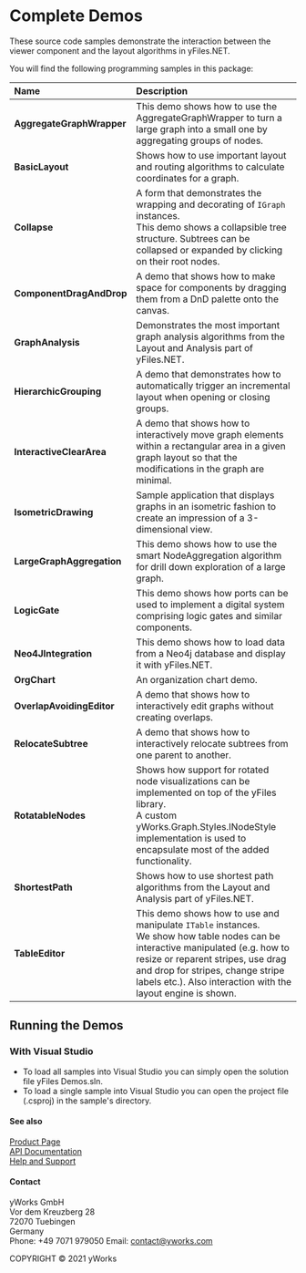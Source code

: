 
# Complete Demos
These source code samples demonstrate the interaction between the viewer component and the layout algorithms in yFiles.NET. 

You will find the following programming samples in this package: 


| Name | Description |
|:---|:---|
|**AggregateGraphWrapper** | This demo shows how to use the AggregateGraphWrapper to turn a large graph into a small one by aggregating groups of nodes. |
|**BasicLayout** | Shows how to use important layout and routing algorithms to calculate coordinates for a graph. |
|**Collapse** | A form that demonstrates the wrapping and decorating of `IGraph` instances. <br /> This demo shows a collapsible tree structure. Subtrees can be collapsed or expanded by clicking on their root nodes. |
|**ComponentDragAndDrop** | A demo that shows how to make space for components by dragging them from a DnD palette onto the canvas. |
|**GraphAnalysis** | Demonstrates the most important graph analysis algorithms from the Layout and Analysis part of yFiles.NET. |
|**HierarchicGrouping** | A demo that demonstrates how to automatically trigger an incremental layout when opening or closing groups. |
|**InteractiveClearArea** | A demo that shows how to interactively move graph elements within a rectangular area in a given graph layout so that the modifications in the graph are minimal. |
|**IsometricDrawing** | Sample application that displays graphs in an isometric fashion to create an impression of a 3-dimensional view. |
|**LargeGraphAggregation** | This demo shows how to use the smart NodeAggregation algorithm for drill down exploration of a large graph. |
|**LogicGate** | This demo shows how ports can be used to implement a digital system comprising logic gates and similar components. |
|**Neo4JIntegration** | This demo shows how to load data from a Neo4j database and display it with yFiles.NET. |
|**OrgChart** | An organization chart demo. |
|**OverlapAvoidingEditor** | A demo that shows how to interactively edit graphs without creating overlaps. |
|**RelocateSubtree** | A demo that shows how to interactively relocate subtrees from one parent to another. |
|**RotatableNodes** | Shows how support for rotated node visualizations can be implemented on top of the yFiles library. <br /> A custom yWorks.Graph.Styles.INodeStyle implementation is used to encapsulate most of the added functionality. |
|**ShortestPath** | Shows how to use shortest path algorithms from the Layout and Analysis part of yFiles.NET. |
|**TableEditor** | This demo shows how to use and manipulate `ITable` instances. <br /> We show how table nodes can be interactive manipulated (e.g. how to resize or reparent stripes, use drag and drop for stripes, change stripe labels etc.). Also interaction with the layout engine is shown. |

## Running the Demos

### With Visual Studio

* To load all samples into Visual Studio you can simply open the solution file yFiles Demos.sln. 
* To load a single sample into Visual Studio you can open the project file (.csproj) in the sample's directory. 




#### See also
[Product Page](https://www.yworks.com/products/yfiles.net)  
[API Documentation](https://docs.yworks.com/yfilesdotnet)    
[Help and Support](https://www.yworks.com/products/yfiles/support)


#### Contact
yWorks GmbH  
Vor dem Kreuzberg 28  
72070 Tuebingen  
Germany  
Phone: +49 7071 979050
Email: contact@yworks.com

COPYRIGHT &#x00A9; 2021 yWorks   



